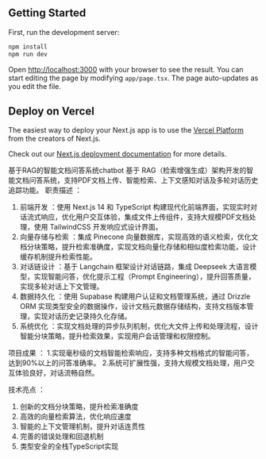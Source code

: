 ## Getting Started
First, run the development server:
```bash
npm install
npm run dev
```

Open [http://localhost:3000](http://localhost:3000) with your browser to see the result.
You can start editing the page by modifying `app/page.tsx`. The page auto-updates as you edit the file.

## Deploy on Vercel

The easiest way to deploy your Next.js app is to use the [Vercel Platform](https://vercel.com/new?utm_medium=default-template&filter=next.js&utm_source=create-next-app&utm_campaign=create-next-app-readme) from the creators of Next.js.

Check out our [Next.js deployment documentation](https://nextjs.org/docs/app/building-your-application/deploying) for more details.


基于RAG的智能文档问答系统chatbot
基于 RAG（检索增强生成）架构开发的智能文档问答系统，支持PDF文档上传、智能检索、上下文感知对话及多轮对话历史追踪功能。
 职责描述 ：
1. 前端开发 ：使用 Next.js 14 和 TypeScript 构建现代化前端界面，实现实时对话流式响应，优化用户交互体验，集成文件上传组件，支持大规模PDF文档处理，使用 TailwindCSS 开发响应式设计界面。
2. 向量存储与检索 ：集成 Pinecone 向量数据库，实现高效的语义检索，优化文档分块策略，提升检索准确度，实现文档向量化存储和相似度检索功能，设计缓存机制提升检索性能。
3. 对话链设计 ：基于 Langchain 框架设计对话链路，集成 Deepseek 大语言模型，实现智能问答，优化提示工程（Prompt Engineering），提升回答质量，实现多轮对话上下文管理。
4. 数据持久化 ：使用 Supabase 构建用户认证和文档管理系统，通过 Drizzle ORM 实现类型安全的数据操作，设计文档元数据存储结构，支持文档版本管理，实现对话历史记录持久化存储。
5. 系统优化 ：实现文档处理的异步队列机制，优化大文件上传和处理流程，设计智能分块策略，提升检索效果，实现用户会话管理和权限控制。

 项目成果 ：
1.实现毫秒级的文档智能检索响应，支持多种文档格式的智能问答，达到90%以上的问答准确率。
2.系统可扩展性强，支持大规模文档处理，用户交互体验良好，对话流畅自然。

 技术亮点 ：
1. 创新的文档分块策略，提升检索准确度
2. 高效的向量检索算法，优化响应速度
3. 智能的上下文管理机制，提升对话连贯性
4. 完善的错误处理和回退机制
5. 类型安全的全栈TypeScript实现
